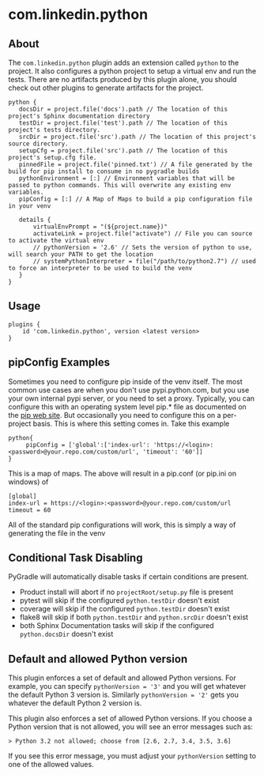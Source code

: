 # com.linkedin.python

## About

The `com.linkedin.python` plugin adds an extension called `python` to the project. It also configures a python project to setup a virtual env and run the tests. There are no artifacts produced by this plugin alone, you should check out other plugins to generate artifacts for the project.
 
 ```
 python {
    docsDir = project.file('docs').path // The location of this project's Sphinx documentation directory
    testDir = project.file('test').path // The location of this project's tests directory.
    srcDir = project.file('src').path // The location of this project's source directory.
    setupCfg = project.file('src').path // The location of this project's setup.cfg file.
    pinnedFile = project.file('pinned.txt') // A file generated by the build for pip install to consume in no pygradle builds
    pythonEnvironment = [:] // Environment variables that will be passed to python commands. This will overwrite any existing env variables.
    pipConfig = [:] // A Map of Maps to build a pip configuration file in your venv
    
    details {
        virtualEnvPrompt = "(${project.name})"
        activateLink = project.file("activate") // File you can source to activate the virtual env
        // pythonVersion = '2.6' // Sets the version of python to use, will search your PATH to get the location
        // systemPythonInterpreter = file("/path/to/python2.7") // used to force an interpreter to be used to build the venv
    }
}
 ```

## Usage

```
plugins {
    id 'com.linkedin.python', version <latest version>
}
```

## pipConfig Examples
Sometimes you need to configure pip inside of the venv itself.  The most common use cases are when you don't use 
pypi.python.com, but you use your own internal pypi server, or you need to set a proxy.  Typically, you can configure 
this with an operating system
level pip.* file as documented on the [pip web site](https://pip.pypa.io/en/stable/user_guide/#config-file).  But
occasionally you need to configure this on a per-project basis.  This is where this setting comes in.  Take this example

```
python{
     pipConfig = ['global':['index-url': 'https://<login>:<password>@your.repo.com/custom/url', 'timeout': '60']]
}
```

This is a map of maps.  The above will result in a pip.conf (or pip.ini on windows) of

```
[global]
index-url = https://<login>:<password>@your.repo.com/custom/url
timeout = 60
```

All of the standard pip configurations will work, this is simply a way of generating the file in the venv

## Conditional Task Disabling
PyGradle will automatically disable tasks if certain conditions are present.

* Product install will abort if no `projectRoot/setup.py` file is present
* pytest will skip if the configured `python.testDir` doesn't exist
* coverage will skip if the configured `python.testDir` doesn't exist
* flake8 will skip if both `python.testDir` and `python.srcDir` doesn't exist
* both Sphinx Documentation tasks will skip if the configured `python.docsDir` doesn't exist

## Default and allowed Python version
This plugin enforces a set of default and allowed Python versions.  For
example, you can specify `pythonVersion = '3'` and you will get whatever the
default Python 3 version is.  Similarly `pythonVersion = '2'` gets you
whatever the default Python 2 version is.

This plugin also enforces a set of allowed Python versions.  If you choose a
Python version that is not allowed, you will see an error messages such as:

```
> Python 3.2 not allowed; choose from [2.6, 2.7, 3.4, 3.5, 3.6]
```

If you see this error message, you must adjust your `pythonVersion` setting to
one of the allowed values.
